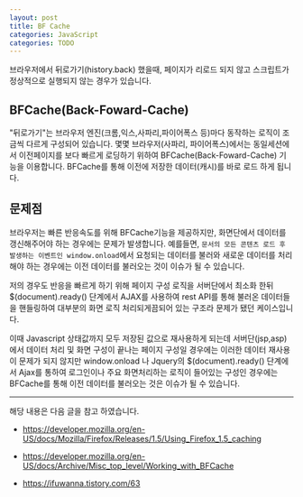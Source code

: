 ```yaml
---
layout: post
title: BF Cache
categories: JavaScript
categories: TODO
---
```



브라우저에서 뒤로가기(history.back) 했을때, 페이지가 리로드 되지 않고 스크립트가 정상적으로 실행되지 않는 경우가 있습니다.

## BFCache(Back-Foward-Cache)
"뒤로가기"는 브라우저 엔진(크롬,익스,사파리,파이어폭스 등)마다 동작하는 로직이 조금씩 다르게 구성되어 있습니다. 몇몇 브라우저(사파리, 파이어폭스)에서는 동일세션에서 이전페이지를 보다 빠르게 로딩하기 위하여 BFCache(Back-Foward-Cache) 기능을 이용합니다. BFCache를 통해 이전에 저장한 데이터(캐시)를 바로 로드 하게 됩니다.

## 문제점
브라우저는 빠른 반응속도를 위해 BFCache기능을 제공하지만, 화면단에서 데이터를 갱신해주어야 하는 경우에는 문제가 발생합니다. 예를들면,  `문서의 모든 콘텐츠 로드 후 발생하는 이벤트인 window.onload`에서 요청되는 데이터를 불러와 새로운 데이터를 처리해야 하는 경우에는 이전 데이터를 불러오는 것이 이슈가 될 수 있습니다.


저의 경우도 반응을 빠르게 하기 위해 페이지 구성 로직을 서버단에서 최소화 한뒤 $(document).ready() 단계에서 AJAX를 사용하여 rest API를 통해 불러온 데이터들을 핸들링하여 대부분의 화면 로직 처리되게끔되어 있는 구조라 문제가 됐던 케이스입니다.

이때 Javascript 상태값까지 모두 저장된 값으로 재사용하게 되는데 서버단(jsp,asp)에서 데이터 처리 및 화면 구성이 끝나는 페이지 구성일 경우에는 이러한 데이터 재사용이 문제가 되지 않지만 window.onload 나 Jquery의  $(document).ready() 단계에서 Ajax를 통하여 로그인이나 주요 화면처리하는 로직이 들어있는 구성인 경우에는 BFCache를 통해 이전 데이터를 불러오는 것은 이슈가 될 수 있습니다.



---

해당 내용은 다음 글을 참고 하였습니다.

- https://developer.mozilla.org/en-US/docs/Mozilla/Firefox/Releases/1.5/Using_Firefox_1.5_caching
- https://developer.mozilla.org/en-US/docs/Archive/Misc_top_level/Working_with_BFCache

- https://ifuwanna.tistory.com/63
